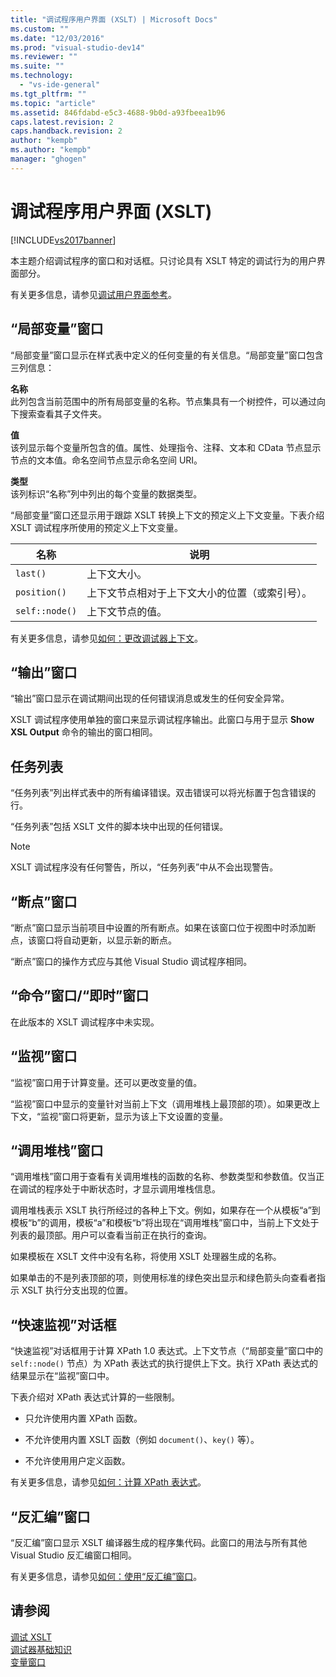 ```yaml
---
title: "调试程序用户界面 (XSLT) | Microsoft Docs"
ms.custom: ""
ms.date: "12/03/2016"
ms.prod: "visual-studio-dev14"
ms.reviewer: ""
ms.suite: ""
ms.technology: 
  - "vs-ide-general"
ms.tgt_pltfrm: ""
ms.topic: "article"
ms.assetid: 846fdabd-e5c3-4688-9b0d-a93fbeea1b96
caps.latest.revision: 2
caps.handback.revision: 2
author: "kempb"
ms.author: "kempb"
manager: "ghogen"
---
```

# 调试程序用户界面 (XSLT)
[!INCLUDE[vs2017banner](../code-quality/includes/vs2017banner.md)]

本主题介绍调试程序的窗口和对话框。只讨论具有 XSLT 特定的调试行为的用户界面部分。  
  
 有关更多信息，请参见[调试用户界面参考](../debugger/debugging-user-interface-reference.md)。  
  
## “局部变量”窗口  
 “局部变量”窗口显示在样式表中定义的任何变量的有关信息。“局部变量”窗口包含三列信息：  
  
 **名称**  
 此列包含当前范围中的所有局部变量的名称。节点集具有一个树控件，可以通过向下搜索查看其子文件夹。  
  
 **值**  
 该列显示每个变量所包含的值。属性、处理指令、注释、文本和 CData 节点显示节点的文本值。命名空间节点显示命名空间 URI。  
  
 **类型**  
 该列标识“名称”列中列出的每个变量的数据类型。  
  
 “局部变量”窗口还显示用于跟踪 XSLT 转换上下文的预定义上下文变量。下表介绍 XSLT 调试程序所使用的预定义上下文变量。  
  
|名称|说明|  
|--------|--------|  
|`last()`|上下文大小。|  
|`position()`|上下文节点相对于上下文大小的位置（或索引号）。|  
|`self::node()`|上下文节点的值。|  
  
 有关更多信息，请参见[如何：更改调试器上下文](../Topic/How%20to:%20Change%20the%20Debugger%20Context.md)。  
  
## “输出”窗口  
 “输出”窗口显示在调试期间出现的任何错误消息或发生的任何安全异常。  
  
 XSLT 调试程序使用单独的窗口来显示调试程序输出。此窗口与用于显示 **Show XSL Output** 命令的输出的窗口相同。  
  
## 任务列表  
 “任务列表”列出样式表中的所有编译错误。双击错误可以将光标置于包含错误的行。  
  
 “任务列表”包括 XSLT 文件的脚本块中出现的任何错误。  
  
> [!NOTE]
>  XSLT 调试程序没有任何警告，所以，“任务列表”中从不会出现警告。  
  
## “断点”窗口  
 “断点”窗口显示当前项目中设置的所有断点。如果在该窗口位于视图中时添加断点，该窗口将自动更新，以显示新的断点。  
  
 “断点”窗口的操作方式应与其他 Visual Studio 调试程序相同。  
  
## “命令”窗口\/“即时”窗口  
 在此版本的 XSLT 调试程序中未实现。  
  
## “监视”窗口  
 “监视”窗口用于计算变量。还可以更改变量的值。  
  
 “监视”窗口中显示的变量针对当前上下文（调用堆栈上最顶部的项）。如果更改上下文，“监视”窗口将更新，显示为该上下文设置的变量。  
  
## “调用堆栈”窗口  
 “调用堆栈”窗口用于查看有关调用堆栈的函数的名称、参数类型和参数值。仅当正在调试的程序处于中断状态时，才显示调用堆栈信息。  
  
 调用堆栈表示 XSLT 执行所经过的各种上下文。例如，如果存在一个从模板“a”到模板“b”的调用，模板“a”和模板“b”将出现在“调用堆栈”窗口中，当前上下文处于列表的最顶部。用户可以查看当前正在执行的查询。  
  
 如果模板在 XSLT 文件中没有名称，将使用 XSLT 处理器生成的名称。  
  
 如果单击的不是列表顶部的项，则使用标准的绿色突出显示和绿色箭头向查看者指示 XSLT 执行分支出现的位置。  
  
## “快速监视”对话框  
 “快速监视”对话框用于计算 XPath 1.0 表达式。上下文节点（“局部变量”窗口中的 `self::node()` 节点）为 XPath 表达式的执行提供上下文。执行 XPath 表达式的结果显示在“监视”窗口中。  
  
 下表介绍对 XPath 表达式计算的一些限制。  
  
-   只允许使用内置 XPath 函数。  
  
-   不允许使用内置 XSLT 函数（例如 `document()`、`key()` 等）。  
  
-   不允许使用用户定义函数。  
  
 有关更多信息，请参见[如何：计算 XPath 表达式](../xml-tools/how-to-evaluate-an-xpath-expression.md)。  
  
## “反汇编”窗口  
 “反汇编”窗口显示 XSLT 编译器生成的程序集代码。此窗口的用法与所有其他 Visual Studio 反汇编窗口相同。  
  
 有关更多信息，请参见[如何：使用“反汇编”窗口](../debugger/how-to-use-the-disassembly-window.md)。  
  
## 请参阅  
 [调试 XSLT](../xml-tools/debugging-xslt.md)   
 [调试器基础知识](../debugger/debugger-basics.md)   
 [变量窗口](../Topic/Variable%20Windows.md)